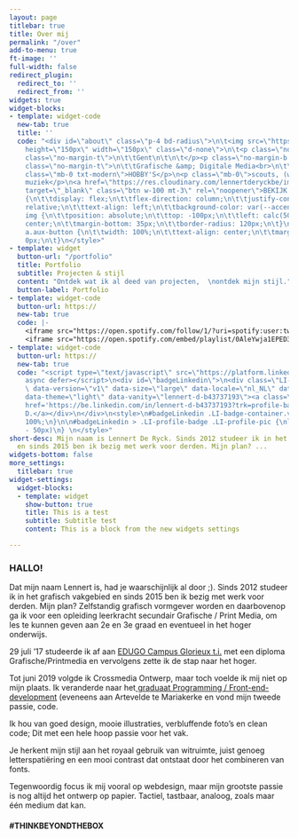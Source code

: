 ```yaml
---
layout: page
titlebar: true
title: Over mij
permalink: "/over"
add-to-menu: true
ft-image: ''
full-width: false
redirect_plugin:
  redirect_to: ''
  redirect_from: ''
widgets: true
widget-blocks:
- template: widget-code
  new-tab: true
  title: ''
  code: "<div id=\"about\" class=\"p-4 bd-radius\">\n\t<img src=\"https://github.lennertderyck.be/assets/images/about_profile.jpg\"
    height=\"150px\" width=\"150px\" class=\"d-none\">\n\t<p class=\"no-margin-b txt-modern\">\n\t\tREGIO\n\t\n\t</p><p
    class=\"no-margin-t\">\n\t\tGent\n\t\n\t</p><p class=\"no-margin-b txt-modern\">\n\t\tOPLEIDING\n\t\n\t</p><p
    class=\"no-margin-t\">\n\t\tGrafische &amp; Digitale Media<br>\n\t\tArteveldehogeschool\n\t\n\t\n\t</p><p
    class=\"mb-0 txt-modern\">HOBBY'S</p>\n<p class=\"mb-0\">scouts, (web)design,
    muziek</p>\n<a href=\"https://res.cloudinary.com/lennertderyckbe/image/upload/v1580473733/CV_LENNERT_DE_RYCK_ktlesr.pdf\"
    target=\"_blank\" class=\"btn w-100 mt-3\" rel=\"noopener\">BEKIJK CV</a>\n<p></p></div>\n<style>\n\t#about
    {\n\t\tdisplay: flex;\n\t\tflex-direction: column;\n\t\tjustify-content: center;\n\t\tposition:
    relative;\n\t\ttext-align: left;\n\t\tbackground-color: var(--accent-2);\n\t}\n\t\n\t#about
    img {\n\t\tposition: absolute;\n\t\ttop: -100px;\n\t\tleft: calc(50% - 75px);\n\t\talign-self:
    center;\n\t\tmargin-bottom: 35px;\n\t\tborder-radius: 120px;\n\t}\n\t\n\t#about
    a.aux-button {\n\t\twidth: 100%;\n\t\ttext-align: center;\n\t\tmargin-top: 1em;\n\t\tmargin-bottom:
    0px;\n\t}\n</style>"
- template: widget
  button-url: "/portfolio"
  title: Portfolio
  subtitle: Projecten & stijl
  content: "Ontdek wat ik al deed van projecten,  \nontdek mijn stijl."
  button-label: Portfolio
- template: widget-code
  button-url: https://
  new-tab: true
  code: |-
    <iframe src="https://open.spotify.com/follow/1/?uri=spotify:user:twoledery&size=detail&theme=light" width="300" height="56" scrolling="no" frameborder="0" style="border:none; overflow:hidden; display: none;" allowtransparency="true"></iframe>
    <iframe src="https://open.spotify.com/embed/playlist/0AleYwja1EPED3APSWCN7f" width="100%" height="380" frameborder="0" allowtransparency="true" allow="encrypted-media"></iframe>
- template: widget-code
  button-url: https://
  new-tab: true
  code: "<script type=\"text/javascript\" src=\"https://platform.linkedin.com/badges/js/profile.js\"
    async defer></script>\n<div id=\"badgeLinkedin\">\n<div class=\"LI-profile-badge\"
    \ data-version=\"v1\" data-size=\"large\" data-locale=\"nl_NL\" data-type=\"vertical\"
    data-theme=\"light\" data-vanity=\"lennert-d-b43737193\"><a class=\"LI-simple-link\"
    href='https://be.linkedin.com/in/lennert-d-b43737193?trk=profile-badge'>Lennert
    D.</a></div>\n</div>\n<style>\n#badgeLinkedin .LI-badge-container.vertical {\nwidth:
    100%;\n}\n\n#badgeLinkedin > .LI-profile-badge .LI-profile-pic {\nleft: calc(50%
    - 50px)\n} \n</style>"
short-desc: Mijn naam is Lennert De Ryck. Sinds 2012 studeer ik in het grafisch vakgebied
  en sinds 2015 ben ik bezig met werk voor derden. Mijn plan? ...
widgets-bottom: false
more_settings:
  titlebar: true
widget-settings:
  widget-blocks:
  - template: widget
    show-button: true
    title: This is a test
    subtitle: Subtitle test
    content: This is a block from the new widgets settings

---
```

### HALLO!

Dat mijn naam Lennert is, had je waarschijnlijk al door ;). Sinds 2012 studeer ik in het grafisch vakgebied en sinds 2015 ben ik bezig met werk voor derden. Mijn plan? Zelfstandig grafisch vormgever worden en daarbovenop ga ik voor een opleiding leerkracht secundair Grafische / Print Media, om les te kunnen geven aan 2e en 3e graad en eventueel in het hoger onderwijs.

29 juli ’17 studeerde ik af aan [EDUGO Campus Glorieux t.i.]( "https://www.edugo.be/secundair-onderwijs/glorieux/studieaanbod/?study=48") met een diploma Grafische/Printmedia en vervolgens zette ik de stap naar het hoger.

Tot juni 2019 volgde ik Crossmedia Ontwerp, maar toch voelde ik mij niet op mijn plaats. Ik veranderde naar het[ graduaat Programming / Front-end-development]( "https://www.arteveldehogeschool.be/opleidingen/graduaat/programmeren") (eveneens aan Artevelde te Mariakerke en vond mijn tweede passie, code.

Ik hou van goed design, mooie illustraties, verbluffende foto’s en clean code; Dit met een hele hoop passie voor het vak.

Je herkent mijn stijl aan het royaal gebruik van witruimte, juist genoeg letterspatiëring en een mooi contrast dat ontstaat door het combineren van fonts.

Tegenwoordig focus ik mij vooral op webdesign, maar mijn grootste passie is nog altijd het ontwerp op papier. Tactiel, tastbaar, analoog, zoals maar één medium dat kan.

<h4 class="fontw-300 lspacing-1">#THINKBEYONDTHEBOX</h4>